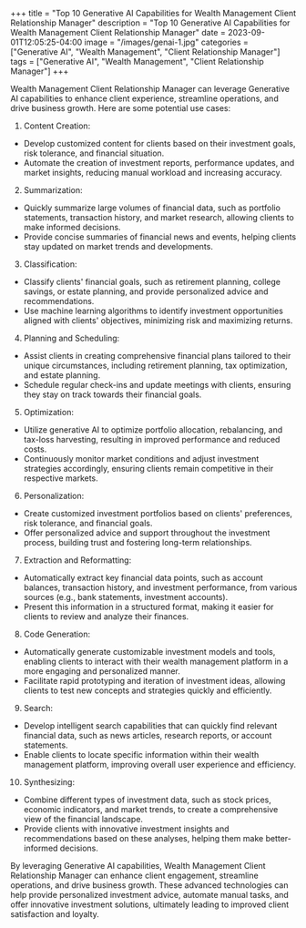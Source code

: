 +++
title = "Top 10 Generative AI Capabilities for Wealth Management Client Relationship Manager"
description = "Top 10 Generative AI Capabilities for Wealth Management Client Relationship Manager"
date = 2023-09-01T12:05:25-04:00
image = "/images/genai-1.jpg"
categories = ["Generative AI", "Wealth Management", "Client Relationship Manager"]
tags = ["Generative AI", "Wealth Management", "Client Relationship Manager"]
+++

Wealth Management Client Relationship Manager can leverage Generative AI capabilities to enhance client experience, streamline operations, and drive business growth. Here are some potential use cases:

1. Content Creation:
* Develop customized content for clients based on their investment goals, risk tolerance, and financial situation.
* Automate the creation of investment reports, performance updates, and market insights, reducing manual workload and increasing accuracy.
2. Summarization:
* Quickly summarize large volumes of financial data, such as portfolio statements, transaction history, and market research, allowing clients to make informed decisions.
* Provide concise summaries of financial news and events, helping clients stay updated on market trends and developments.
3. Classification:
* Classify clients' financial goals, such as retirement planning, college savings, or estate planning, and provide personalized advice and recommendations.
* Use machine learning algorithms to identify investment opportunities aligned with clients' objectives, minimizing risk and maximizing returns.
4. Planning and Scheduling:
* Assist clients in creating comprehensive financial plans tailored to their unique circumstances, including retirement planning, tax optimization, and estate planning.
* Schedule regular check-ins and update meetings with clients, ensuring they stay on track towards their financial goals.
5. Optimization:
* Utilize generative AI to optimize portfolio allocation, rebalancing, and tax-loss harvesting, resulting in improved performance and reduced costs.
* Continuously monitor market conditions and adjust investment strategies accordingly, ensuring clients remain competitive in their respective markets.
6. Personalization:
* Create customized investment portfolios based on clients' preferences, risk tolerance, and financial goals.
* Offer personalized advice and support throughout the investment process, building trust and fostering long-term relationships.
7. Extraction and Reformatting:
* Automatically extract key financial data points, such as account balances, transaction history, and investment performance, from various sources (e.g., bank statements, investment accounts).
* Present this information in a structured format, making it easier for clients to review and analyze their finances.
8. Code Generation:
* Automatically generate customizable investment models and tools, enabling clients to interact with their wealth management platform in a more engaging and personalized manner.
* Facilitate rapid prototyping and iteration of investment ideas, allowing clients to test new concepts and strategies quickly and efficiently.
9. Search:
* Develop intelligent search capabilities that can quickly find relevant financial data, such as news articles, research reports, or account statements.
* Enable clients to locate specific information within their wealth management platform, improving overall user experience and efficiency.
10. Synthesizing:
* Combine different types of investment data, such as stock prices, economic indicators, and market trends, to create a comprehensive view of the financial landscape.
* Provide clients with innovative investment insights and recommendations based on these analyses, helping them make better-informed decisions.

By leveraging Generative AI capabilities, Wealth Management Client Relationship Manager can enhance client engagement, streamline operations, and drive business growth. These advanced technologies can help provide personalized investment advice, automate manual tasks, and offer innovative investment solutions, ultimately leading to improved client satisfaction and loyalty.